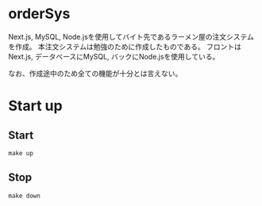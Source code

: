 # orderSys
Next.js, MySQL, Node.jsを使用してバイト先であるラーメン屋の注文システムを作成。
本注文システムは勉強のために作成したものである。
フロントはNext.js, データベースにMySQL, バックにNode.jsを使用している。

なお、作成途中のため全ての機能が十分とは言えない。


# Start up

## Start
```shell
make up
```

## Stop
```shell
make down
```
